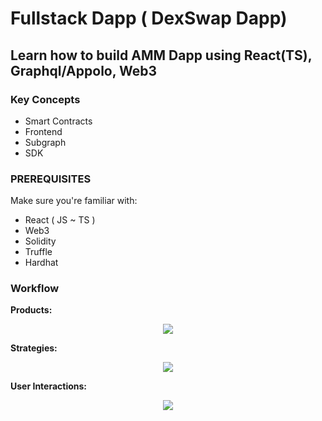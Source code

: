 # Fullstack Dapp ( DexSwap Dapp)

## Learn how to build AMM Dapp using React(TS), Graphql/Appolo, Web3

### Key Concepts
 * Smart Contracts
 * Frontend
 * Subgraph
 * SDK

### PREREQUISITES
Make sure you're familiar with:
* React ( JS ~ TS ) 
* Web3
* Solidity
* Truffle
* Hardhat

### Workflow
**Products:**
<p align="center">
<img src ="https://gateway.pinata.cloud/ipfs/QmNNj1bXCcPJkyhfNHbgYFrtxdgda7MCX8G2Kn7deZnse4">
</p>


**Strategies:**
<p align="center">
<img src ="https://gateway.pinata.cloud/ipfs/QmehZcRBTt6HWiysAR9sqkxy6rrN4ouhA8f6ZvmVNjaJL7">
</p>


**User Interactions:**
<p align="center">
<img src ="https://gateway.pinata.cloud/ipfs/QmSY73daQJubdYQs4kRQ1NqLCjd4QsybRmHdyd3a3jJXr6">
</p>




